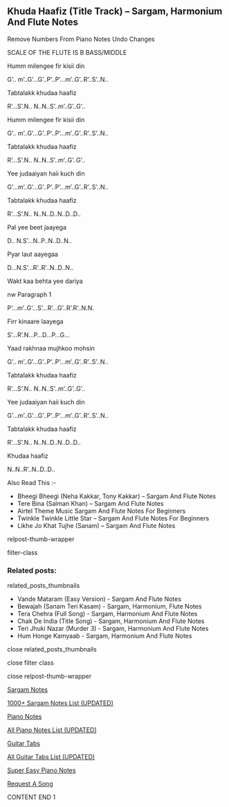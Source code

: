 
## Khuda Haafiz (Title Track) – Sargam, Harmonium And Flute Notes

Remove Numbers From Piano Notes
Undo Changes

SCALE OF THE FLUTE IS B BASS/MIDDLE

Humm milengee fir kisii din

G’.. m’..G’…G’..P’..P’…m’..G’..R’..S’..N..

Tabtalakk khudaa haafiz

R’…S’.N.. N..N..S’..m’..G’..G’..

Humm milengee fir kisii din

G’.. m’..G’…G’..P’..P’…m’..G’..R’..S’..N..

Tabtalakk khudaa haafiz

R’…S’.N.. N..N..S’..m’..G’..G’..

Yee judaaiyan haii kuch din

G’…m’..G’…G’..P’..P’…m’..G’..R’..S’..N..

Tabtalakk khudaa haafiz

R’…S’.N.. N..N..D..N..D..D..

Pal yee beet jaayega

D.. N.S’…N..P..N..D..N..

Pyar laut aayegaa

D…N.S’…R’..R’..N..D..N..

Wakt kaa behta yee dariya

nw Paragraph 1

P’…m’..G’…S’…R’…G’..R’.R’..N.N.

Firr kinaare laayega

S’…R’.N…P…D…P…G…

Yaad rakhnaa mujhkoo mohsin

G’.. m’..G’…G’..P’..P’…m’..G’..R’..S’..N..

Tabtalakk khudaa haafiz

R’…S’.N.. N..N..S’..m’..G’..G’..

Yee judaaiyan haii kuch din

G’…m’..G’…G’..P’..P’…m’..G’..R’..S’..N..

Tabtalakk khudaa haafiz

R’…S’.N.. N..N..D..N..D..D..

Khudaa haafiz

N..N..R’..N..D..D..

Also Read This :-

* Bheegi Bheegi (Neha Kakkar, Tony Kakkar) – Sargam And Flute Notes
* Tere Bina (Salman Khan) – Sargam And Flute Notes
* Airtel Theme Music Sargam And Flute Notes For Beginners
* Twinkle Twinkle Little Star – Sargam And Flute Notes For Beginners
* Likhe Jo Khat Tujhe (Sanam) – Sargam And Flute Notes

relpost-thumb-wrapper

filter-class

### Related posts:

related_posts_thumbnails

* Vande Mataram (Easy Version) - Sargam And Flute Notes
* Bewajah (Sanam Teri Kasam) - Sargam, Harmonium, Flute Notes
* Tera Chehra (Full Song) - Sargam, Harmonium And Flute Notes
* Chak De India (Title Song) - Sargam, Harmonium And Flute Notes
* Teri Jhuki Nazar (Murder 3) - Sargam, Harmonium And Flute Notes
* Hum Honge Kamyaab - Sargam, Harmonium And Flute Notes

close related_posts_thumbnails

close filter class

close relpost-thumb-wrapper

[Sargam Notes](https://www.notationsworld.com/sargam-notes.html)

[1000+ Sargam Notes List (UPDATED)](https://www.notationsworld.com/all-songs-list-sargam-notes.html)

[Piano Notes](https://www.notationsworld.com/piano-notes.html)

[All Piano Notes List (UPDATED)](https://www.notationsworld.com/all-songs-list-piano-notes.html)

[Guitar Tabs](https://www.notationsworld.com/guitar-tabs.html)

[All Guitar Tabs List (UPDATED)](https://www.notationsworld.com/all-songs-list-guitar-tabs.html)

[Super Easy Piano Notes](https://studywall.in/)

[Request A Song](https://www.notationsworld.com/request-a-song.html)

CONTENT END 1


